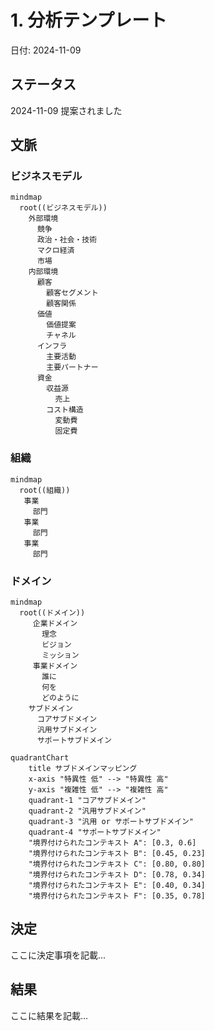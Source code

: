 # 1. 分析テンプレート

日付: 2024-11-09

## ステータス

2024-11-09 提案されました

## 文脈

### ビジネスモデル

```mermaid
mindmap
  root((ビジネスモデル))
    外部環境
      競争
      政治・社会・技術
      マクロ経済
      市場
    内部環境
      顧客
        顧客セグメント
        顧客関係
      価値
        価値提案
        チャネル
      インフラ
        主要活動
        主要パートナー
      資金
        収益源
          売上
        コスト構造
          変動費
          固定費
```

### 組織

```mermaid
mindmap
  root((組織))
   事業
     部門
   事業
     部門
   事業
     部門
```

### ドメイン

```mermaid
mindmap
  root((ドメイン))
     企業ドメイン
       理念
       ビジョン
       ミッション
     事業ドメイン
       誰に
       何を
       どのように
    サブドメイン
      コアサブドメイン
      汎用サブドメイン
      サポートサブドメイン
```

```mermaid
quadrantChart
    title サブドメインマッピング
    x-axis "特異性 低" --> "特異性 高"
    y-axis "複雑性 低" --> "複雑性 高"
    quadrant-1 "コアサブドメイン"
    quadrant-2 "汎用サブドメイン"
    quadrant-3 "汎用 or サポートサブドメイン"
    quadrant-4 "サポートサブドメイン"
    "境界付けられたコンテキスト A": [0.3, 0.6]
    "境界付けられたコンテキスト B": [0.45, 0.23]
    "境界付けられたコンテキスト C": [0.80, 0.80]
    "境界付けられたコンテキスト D": [0.78, 0.34]
    "境界付けられたコンテキスト E": [0.40, 0.34]
    "境界付けられたコンテキスト F": [0.35, 0.78]
```

## 決定

ここに決定事項を記載...

## 結果

ここに結果を記載...

